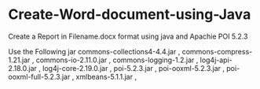 # Create-Word-document-using-Java
Create a Report in  Filename.docx  format using java and Apachie POI  5.2.3 

Use the Following jar
commons-collections4-4.4.jar ,
commons-compress-1.21.jar ,
commons-io-2.11.0.jar ,
commons-logging-1.2.jar	 ,
log4j-api-2.18.0.jar ,
log4j-core-2.19.0.jar ,
poi-5.2.3.jar  , 
poi-ooxml-5.2.3.jar , 
poi-ooxml-full-5.2.3.jar  ,
xmlbeans-5.1.1.jar ,
